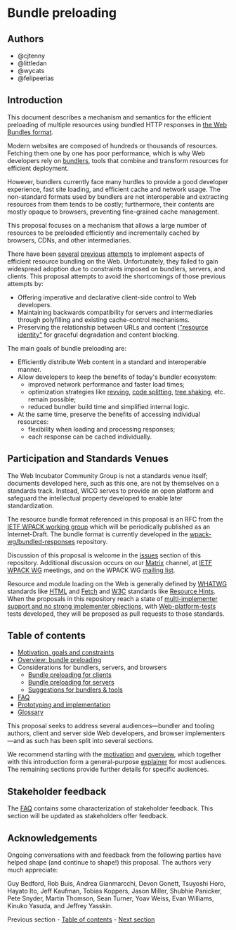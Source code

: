 # Bundle preloading

## Authors

* @cjtenny
* @littledan
* @wycats
* @felipeerias

## Introduction

This document describes a mechanism and semantics for the efficient preloading of multiple resources using bundled HTTP responses in [the Web Bundles format](https://github.com/wpack-wg/bundled-responses).

Modern websites are composed of hundreds or thousands of resources. Fetching them one by one has poor performance, which is why Web developers rely on [bundlers](./glossary.md#bundler), tools that combine and transform resources for efficient deployment.

However, bundlers currently face many hurdles to provide a good developer experience, fast site loading, and efficient cache and network usage. The non-standard formats used by bundlers are not interoperable and extracting resources from them tends to be costly; furthermore, their contents are mostly opaque to browsers, preventing fine-grained cache management.

This proposal focuses on a mechanism that allows a large number of resources to be preloaded efficiently and incrementally cached by browsers, CDNs, and other intermediaries.

There have been [several](https://en.wikipedia.org/wiki/HTTP/2_Server_Push) [previous](https://datatracker.ietf.org/doc/html/rfc7541) [attempts](https://datatracker.ietf.org/doc/html/draft-ietf-httpbis-cache-digest-05) to implement aspects of efficient resource bundling on the Web. Unfortunately, they failed to gain widespread adoption due to constraints imposed on bundlers, servers, and clients. This proposal attempts to avoid the shortcomings of those previous attempts by:

- Offering imperative and declarative client-side control to Web developers.
- Maintaining backwards compatibility for servers and intermediaries through polyfilling and existing cache-control mechanisms.
- Preserving the relationship between URLs and content (["resource identity"](./glossary.md#rsrcidentity) for graceful degradation and content blocking.

<!-- TODO complete and sync with other docs -->

The main goals of bundle preloading are:

- Efficiently distribute Web content in a standard and interoperable manner.
- Allow developers to keep the benefits of today's bundler ecosystem:
  * improved network performance and faster load times;
  * optimization strategies like [revving](./glossary.md#revving), [code splitting](./glossary.md#codesplitting), [tree shaking](./glossary.md#treeshaking), etc. remain possible;
  * reduced bundler build time and simplified internal logic.
- At the same time, preserve the benefits of accessing individual resources:
  * flexibility when loading and processing responses;
  * each response can be cached individually.

## Participation and Standards Venues

The Web Incubator Community Group is not a standards venue itself; documents developed here, such as this one, are not by themselves on a standards track. Instead, WICG serves to provide an open platform and safeguard the intellectual property developed to enable later standardization.

The resource bundle format referenced in this proposal is an RFC from the [IETF WPACK working group](https://datatracker.ietf.org/group/wpack/about/) which will be periodically published as an Internet-Draft. The bundle format is currently developed in the [wpack-wg/bundled-responses](https://github.com/wpack-wg/bundled-responses) repository.

Discussion of this proposal is welcome in the [issues](https://github.com/WICG/resource-bundles/issues) section of this repository. Additional discussion occurs on our [Matrix](https://matrix.to/#/#bundle-preloading:igalia.com) channel, at [IETF WPACK WG](https://datatracker.ietf.org/wg/wpack/about/) meetings, and on the WPACK WG [mailing list](https://www.ietf.org/mailman/listinfo/wpack).

Resource and module loading on the Web is generally defined by [WHATWG](https://whatwg.org/) standards like [HTML](https://html.spec.whatwg.org/) and [Fetch](https://fetch.spec.whatwg.org/) and [W3C](https://www.w3.org/) standards like [Resource Hints](https://w3c.github.io/resource-hints/). When the proposals in this repository reach a state of [multi-implementer support and no strong implementer objections](https://whatwg.org/working-mode), with [Web-platform-tests](https://github.com/web-platform-tests/wpt/) tests developed, they will be proposed as pull requests to those standards.

## Table of contents

- [Motivation, goals and constraints](./motivation.md)
- [Overview: bundle preloading](./overview.md)
- Considerations for bundlers, servers, and browsers
  - [Bundle preloading for clients](./subresource-loading-client.md)
  - [Bundle preloading for servers](./subresource-loading-server.md)
  - [Suggestions for bundlers & tools](./subresource-loading-tools.md)
- [FAQ](./faq.md)
- [Prototyping and implementation](./implementation.md) 
- [Glossary](./glossary.md)

This proposal seeks to address several audiences—bundler and tooling authors, client and server side Web developers, and browser implementers—and as such has been split into several sections.

We recommend starting with the [motivation](./motivation.md) and [overview](./overview.md), which together with this introduction form a general-purpose [explainer](https://w3ctag.github.io/explainers) for most audiences. The remaining sections provide further details for specific audiences.

## Stakeholder feedback

The [FAQ](./faq.md) contains some characterization of stakeholder feedback. This section will be updated as stakeholders offer feedback.

## Acknowledgements

Ongoing conversations with and feedback from the following parties have helped shape (and continue to shape!) this proposal. The authors very much appreciate:

Guy Bedford, Rob Buis, Andrea Gianmarcchi, Devon Gonett, Tsuyoshi Horo, Hayato Ito, Jeff Kaufman, Tobias Koppers, Jason Miller, Shubhie Panicker, Pete Snyder, Martin Thomson, Sean Turner, Yoav Weiss, Evan Williams, Kinuko Yasuda, and Jeffrey Yasskin.

Previous section - [Table of contents](./README.md#table-of-contents) - [Next section](./motivation.md)
